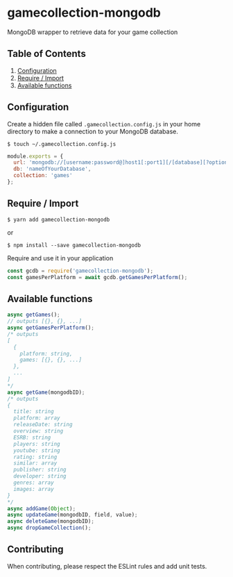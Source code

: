 gamecollection-mongodb
==================

MongoDB wrapper to retrieve data for your game collection

## Table of Contents

1. [Configuration](#configuration)
1. [Require / Import](#require)
2. [Available functions](#functions)

## Configuration
<a name="configuration"></a>
Create a hidden file called `.gamecollection.config.js` in your home directory to make a connection to your MongoDB database.

``` shell
$ touch ~/.gamecollection.config.js
```

``` javascript
module.exports = {
  url: 'mongodb://[username:password@]host1[:port1][/[database][?options]]',
  db: 'nameOfYourDatabase',
  collection: 'games'
};
```

## Require / Import
``` shell
$ yarn add gamecollection-mongodb
```
or
``` shell
$ npm install --save gamecollection-mongodb
```
<a name="configuration"></a>
Require and use it in your application
``` javascript
const gcdb = require('gamecollection-mongodb');
const gamesPerPlatform = await gcdb.getGamesPerPlatform();
```

## Available functions
<a name="functions"></a>

``` javascript
async getGames();
// outputs [{}, {}, ...]
async getGamesPerPlatform();
/* outputs
[
  {
    platform: string,
    games: [{}, {}, ...]
  },
  ...
]
*/
async getGame(mongodbID);
/* outputs
{
  title: string
  platform: array
  releaseDate: string
  overview: string
  ESRB: string
  players: string
  youtube: string
  rating: string
  similar: array
  publisher: string
  developer: string
  genres: array
  images: array
}
*/
async addGame(Object);
async updateGame(mongodbID, field, value);
async deleteGame(mongodbID);
async dropGameCollection();
```

## Contributing
<a name="contributing"></a>
When contributing, please respect the ESLint rules and add unit tests.
